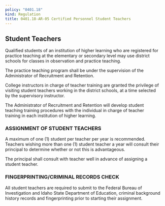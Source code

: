 ```yaml
---
policy: "0401.18"
kind: Regulation
title: 0401.18-AR-05 Certified Personnel Student Teachers
---
```



## Student Teachers

Qualified students of an institution of higher learning who are registered for practice teaching at the elementary or secondary level may use district schools for classes in observation and practice teaching.
  
The practice teaching program shall be under the supervision of the Administrator of Recruitment and Retention.
  
College instructors in charge of teacher training are granted the privilege of visiting student teachers working in the district schools, at a time selected by the supervisory instructor.
  
The Administrator of Recruitment and Retention will develop student teaching training procedures with the individual in charge of teacher training in each institution of higher learning.
  
### ASSIGNMENT OF STUDENT TEACHERS  
A maximum of one (1) student per teacher per year is recommended.  Teachers wishing more than one (1) student teacher a year will consult their principal to determine whether or not this is advantageous.
  
The principal shall consult with teacher well in advance of assigning a student teacher.
  
### FINGERPRINTING/CRIMINAL RECORDS CHECK  
All student teachers are required to submit to the Federal Bureau of Investigation and Idaho State Department of Education, criminal background history records and fingerprinting prior to starting their assignment.
